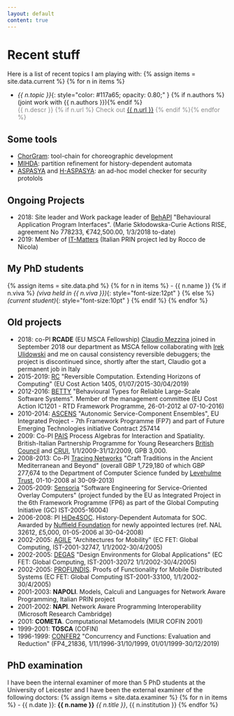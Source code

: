 ```yaml
---
layout: default
content: true
---
```


# Recent stuff

Here is a list of recent topics I am playing with:
{% assign items = site.data.current %}
{% for n in items %}
- *{{ n.topic }}*{: style="color:  #117a65; opacity: 0.80;" }
  {% if n.authors %}(joint work with {{ n.authors }}){% endif %}  
  <span markdown="1" style="color:#888888">{{ n.descr }} {% if n.url %} Check out [{{ n.url }}](here) {% endif %}{% endfor %}</span>


## Some tools
* [ChorGram](https://bitbucket.org/emlio_tuosto/chorgram/wiki/Home): tool-chain for choreographic development
* [MIHDA](./mihda.tgz): partition refinement for history-dependent automata
* [ASPASYA](aspasya/aspasya.html) and [H-ASPASYA](aspasya/h-aspasya.html): an ad-hoc model checker for security protolols


## Ongoing Projects
- 2018: Site leader and Work package leader of [BehAPI](https://www.um.edu.mt/projects/behapi) "Behavioural Application Program Interfaces". (Marie Skłodowska-Curie Actions RISE, agreement No 778233, €742,500.00, 1/3/2018 to-date)
- 2019: Member of [IT-Matters](http://itmatters.imtlucca.it) (Italian PRIN project led by Rocco de Nicola)


## My PhD students
{% assign items = site.data.phd %}
{% for n in items %} - {{ n.name }} {% if n.viva %} _(viva held in {{ n.viva }})_{: style="font-size:12pt" } {% else %} _(current student)_{: style="font-size:10pt" } {% endif %}
{% endfor %}


## Old projects
- 2018: co-PI **RCADE** (EU MSCA Fellowship) [Claudio Mezzina](https://www.uniurb.it/persone/claudio-mezzina) joined in September 2018 our department as MSCA fellow collaborating with [Irek Ulidowski](http://www.cs.le.ac.uk/people/iu3) and me on causal consistency reversible debuggers; the project is discontinued since, shortly after the start, Claudio got a permanent job in Italy
- 2015-2019: [RC](http://www.revcomp.eu) "Reversible Computation. Extending Horizons of Computing" (EU Cost Action 1405, 01/07/2015-30/04/2019)
- 2012-2016: [BETTY](http://www.dcs.gla.ac.uk/research/betty/www.behavioural-types.eu) "Behavioural Types for Reliable Large-Scale Software Systems". Member of the management committee (EU Cost Action IC1201 - RTD Framework Programme, 26-01-2012 al 07-10-2016)
- 2010-2014: [ASCENS](http://www.ascens-ist.eu/home.html) "Autonomic Service-Component Ensembles", EU Integrated Project - 7th Framework Programme (FP7) and part of Future Emerging Technologies initiative Contract 257414 
- 2009: Co-PI [PAIS](http://www.cs.le.ac.uk/projects.html#pais) Process Algebras for Interaction and Spatiality. British-Italian Partnership Programme for Young Researchers [British Council](http://www.britishcouncil.org) and [CRUI](http://www.crui.it), 1/1/2009-31/12/2009, GPB 3,000.
- 2008-2013: Co-PI [Tracing Networks](http://www.cs.le.ac.uk/TracingNetworks) "Craft Traditions in the Ancient Mediterranean and Beyond" (overall GBP 1,729,180 of which GBP 277,674 to the Department of Computer Science funded by [Levehulme Trust](http://www.leverhulme.ac.uk/grants_awards), 01-10-2008 al 30-09-2013)
- 2005-2009: [Sensoria](http://www.sensoria-ist.eu) "Software Engineering for Service-Oriented Overlay Computers" (project funded by the EU as Integrated Project in the 6th Framework Programme (FP6) as part of the Global Computing Initiative (GC) IST-2005-16004)
- 2006-2008: PI [HiDe4SOC](https://www.cs.le.ac.uk/people/et52/grants/hidea4soc.html). History-Dependent Automata for SOC. Awarded by [Nuffield Foundation](http://www.nuffieldfoundation.org) for newly appointed lectures (ref. NAL 32612, £5,000, 01-05-2006 al 30-04-2008)
- 2002-2005: [AGILE](https://cordis.europa.eu/project/id/IST-2001-32747) "Architectures for Mobility" (EC FET: Global Computing, IST-2001-32747, 1/1/2002-30/4/2005)
- 2002-2005: [DEGAS](https://cordis.europa.eu/project/id/IST-2001-32072/es) "Design Environments for Global Applications" (EC FET: Global Computing, IST-2001-32072 1/1/2002-30/4/2005)
- 2002-2005: [PROFUNDIS](https://cordis.europa.eu/project/id/IST-2001-33100). Proofs of Functionality for Mobile Distributed Systems (EC FET: Global Computing IST-2001-33100, 1/1/2002-30/4/2005)
- 2001-2003: **NAPOLI**. Models, Calculi and Languages for Network Aware Programming, Italian PRIN project
- 2001-2002: **NAPI**. Network Aware Programming Interoperability (Microsoft Research Cambridge)
- 2001: **COMETA**. Computational Metamodels (MIUR COFIN 2001)
- 1999-2001: **TOSCA** (COFIN)
- 1996-1999: [CONFER2](https://cordis.europa.eu/project/id/FP4_21836) "Concurrency and Functions: Evaluation and Reduction" (FP4_21836, 1/11/1996-31/10/1999, 01/01/1999-30/12/2019)



## PhD examination
I have been the internal examiner of more than 5 PhD students at the University of Leicester
and I have been the external examiner of the following doctors:
{% assign items = site.data.examiner %}
{% for n in items %} - {{ n.date }}: **{{ n.name }}** *{{ n.title }}*, {{ n.institution }}
{% endfor %}



